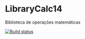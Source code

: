 # LibraryCalc14
Biblioteca de operações matemáticas

[![Build status](https://ci.appveyor.com/api/projects/status/kr3nm0ko23j48kp1/branch/master?svg=true)](https://ci.appveyor.com/project/ademilsonalmeida/librarycalc14/branch/master)
